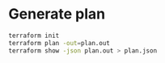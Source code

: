 # Generate plan

```bash
terraform init
terraform plan -out=plan.out
terraform show -json plan.out > plan.json
```